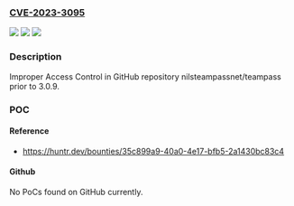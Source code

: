 ### [CVE-2023-3095](https://cve.mitre.org/cgi-bin/cvename.cgi?name=CVE-2023-3095)
![](https://img.shields.io/static/v1?label=Product&message=nilsteampassnet%2Fteampass&color=blue)
![](https://img.shields.io/static/v1?label=Version&message=%3C%203.0.9%20&color=brighgreen)
![](https://img.shields.io/static/v1?label=Vulnerability&message=CWE-284%20Improper%20Access%20Control&color=brighgreen)

### Description

Improper Access Control in GitHub repository nilsteampassnet/teampass prior to 3.0.9.

### POC

#### Reference
- https://huntr.dev/bounties/35c899a9-40a0-4e17-bfb5-2a1430bc83c4

#### Github
No PoCs found on GitHub currently.

